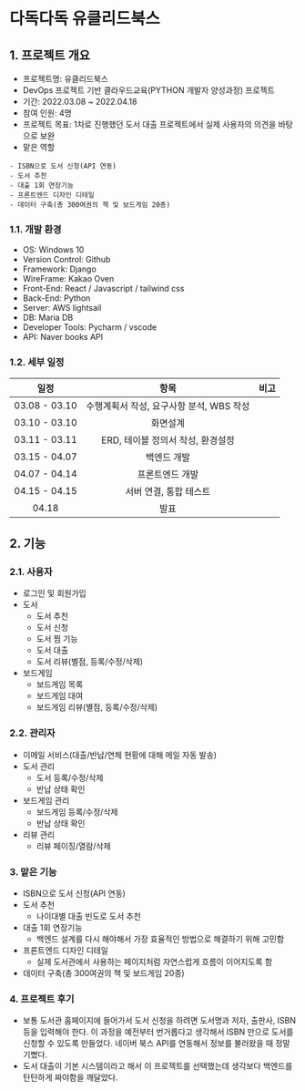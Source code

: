# 다독다독 유클리드북스

## 1. 프로젝트 개요
- 프로젝트명: 유클리드북스
- DevOps 프로젝트 기반 클라우드교육(PYTHON 개발자 양성과정) 프로젝트
- 기간: 2022.03.08 ~ 2022.04.18
- 참여 인원: 4명
- 프로젝트 목표: 1차로 진행했던 도서 대출 프로젝트에서 실제 사용자의 의견을 바탕으로 보완
- 맡은 역할
``` text
- ISBN으로 도서 신청(API 연동)
- 도서 추천
- 대출 1회 연장기능
- 프론트엔드 디자인 디테일
- 데이터 구축(총 300여권의 책 및 보드게임 20종)
```

### 1.1. 개발 환경
- OS: Windows 10 
- Version Control: Github
- Framework: Django
- WireFrame: Kakao Oven
- Front-End: React / Javascript / tailwind css
- Back-End: Python
- Server: AWS lightsail 
- DB: Maria DB
- Developer Tools: Pycharm / vscode
- API: Naver books API


### 1.2. 세부 일정
|일정|항목|비고|
|:---:|:---:|:---:|
|03.08 - 03.10|수행계획서 작성, 요구사항 분석, WBS 작성|
|03.10 - 03.10|화면설계|
|03.11 - 03.11|ERD, 테이블 정의서 작성, 환경설정
|03.15 - 04.07|백엔드 개발
|04.07 - 04.14|프론트엔드 개발
|04.15 - 04.15|서버 연결, 통합 테스트
|04.18|발표|

## 2. 기능

### 2.1. 사용자
- 로그인 및 회원가입
- 도서 
  - 도서 추천
  - 도서 신청
  - 도서 찜 기능
  - 도서 대출
  - 도서 리뷰(별점, 등록/수정/삭제)
- 보드게임
  - 보드게임 목록 
  - 보드게임 대여
  - 보드게임 리뷰(별점, 등록/수정/삭제)


### 2.2. 관리자
- 이메일 서비스(대출/반납/연체 현황에 대해 메일 자동 발송)
- 도서 관리
  - 도서 등록/수정/삭제
  - 반납 상태 확인
- 보드게임 관리
  - 보드게임 등록/수정/삭제
  - 반납 상태 확인
- 리뷰 관리
  - 리뷰 페이징/열람/삭제


### 3. 맡은 기능
- ISBN으로 도서 신청(API 연동)
- 도서 추천
  - 나이대별 대출 빈도로 도서 추천
- 대출 1회 연장기능
  - 백엔드 설계를 다시 해야해서 가장 효율적인 방법으로 해결하기 위해 고민함
- 프론트엔드 디자인 디테일
  - 실제 도서관에서 사용하는 페이지처럼 자연스럽게 흐름이 이어지도록 함
- 데이터 구축(총 300여권의 책 및 보드게임 20종)


### 4. 프로젝트 후기
- 보통 도서관 홈페이지에 들어가서 도서 신청을 하려면 도서명과 저자, 출판사, ISBN 등을 입력해야 한다. 이 과정을 예전부터 번거롭다고 생각해서 ISBN 만으로 도서를 신청할 수 있도록 만들었다. 네이버 북스 API를 연동해서 정보를 불러왔을 때 정말 기뻤다. 
- 도서 대출이 기본 시스템이라고 해서 이 프로젝트를 선택했는데 생각보다 백엔드를 탄탄하게 짜야함을 깨달았다. 
